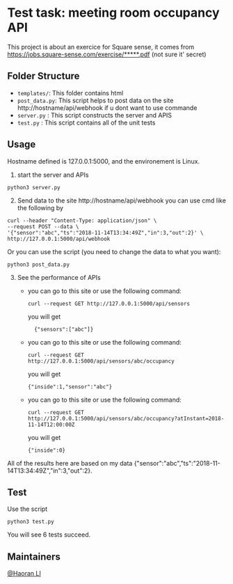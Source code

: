 # Test task: meeting room occupancy API
This project is about an exercice for Square sense, it comes from https://jobs.square-sense.com/exercise/*****.pdf (not sure it' secret)

## Folder Structure

- `templates/`: This folder contains html
- `post_data.py`: This script helps to post data on the site http://hostname/api/webhook if u dont want to use commande
- `server.py` : This script constructs the server and APIS
- `test.py` : This script contains all of the unit tests

## Usage
Hostname defined is 127.0.0.1:5000, and the environement is Linux.
1. start the server and APIs
```
python3 server.py
```
2. Send data to the site http://hostname/api/webhook
you can use cmd like the following by 
```
curl --header "Content-Type: application/json" \
--request POST --data \
'{"sensor":"abc","ts":"2018-11-14T13:34:49Z","in":3,"out":2}' \
http://127.0.0.1:5000/api/webhook
```
Or you can use the script (you need to change the data to what you want):
```
python3 post_data.py
```

3. See the performance of APIs
      * you can go to this site or use the following command:
        ```
        curl --request GET http://127.0.0.1:5000/api/sensors
        ```
        you will get
        ```
          {"sensors":["abc"]}
        ```

      * you can go to this site or use the following command:
        ```
        curl --request GET http://127.0.0.1:5000/api/sensors/abc/occupancy
        ```
        you will get 
        ```
        {"inside":1,"sensor":"abc"}
        ```

      * you can go to this site or use the following command:
        ```
        curl --request GET http://127.0.0.1:5000/api/sensors/abc/occupancy?atInstant=2018-11-14T12:00:00Z  
        ```
        you will get 
        ```
        {"inside":0}
        ```
  All of the results here are based on my data {"sensor":"abc","ts":"2018-11-14T13:34:49Z","in":3,"out":2}.  


## Test
Use the script
```
python3 test.py
```
You will see 6 tests succeed.



  


## Maintainers
[@Haoran LI](https://github.com/HaoranLI9)